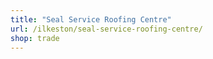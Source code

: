 ```yaml
---
title: "Seal Service Roofing Centre"
url: /ilkeston/seal-service-roofing-centre/
shop: trade
---
```

